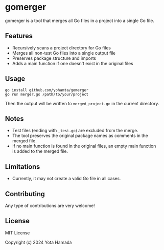 # gomerger

gomerger is a tool that merges all Go files in a project into a single Go file.

## Features

-   Recursively scans a project directory for Go files
-   Merges all non-test Go files into a single output file
-   Preserves package structure and imports
-   Adds a main function if one doesn't exist in the original files

## Usage

```
go install github.com/yohamta/gomerger
go run merger.go /path/to/your/project
```

Then the output will be written to `merged_project.go` in the current directory.

## Notes

-   Test files (ending with `_test.go`) are excluded from the merge.
-   The tool preserves the original package names as comments in the merged file.
-   If no main function is found in the original files, an empty main function is added to the merged file.

## Limitations

-   Currently, it may not create a valid Go file in all cases.

## Contributing

Any type of contributions are very welcome!

## License

MIT License

Copyright (c) 2024 Yota Hamada
